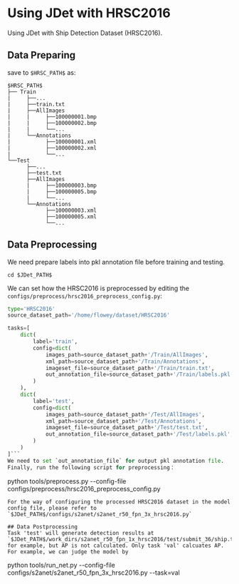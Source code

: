 # Using JDet with HRSC2016
Using JDet with Ship Detection Dataset (HRSC2016).
## Data Preparing
save to `$HRSC_PATH$` as:
```
$HRSC_PATH$
├── Train
|     ├──...
|     ├──train.txt
|     ├──AllImages
|     |     ├──100000001.bmp
|     |     ├──100000002.bmp
|     |     └──...
|     └──Annotations
|           ├──100000001.xml
|           ├──100000002.xml
|           └──...
└──Test
      ├──...
      ├──test.txt
      ├──AllImages
      |     ├──100000003.bmp
      |     ├──100000005.bmp
      |     └──...
      └──Annotations
            ├──100000003.xml
            ├──100000005.xml
            └──...
```
## Data Preprocessing
We need prepare labels into pkl annotation file before training and testing.
```
cd $JDet_PATH$
```
We can set how the HRSC2016 is preprocessed by editing the `configs/preprocess/hrsc2016_preprocess_config.py`:
```python
type='HRSC2016'
source_dataset_path='/home/flowey/dataset/HRSC2016'

tasks=[
    dict(
        label='train',
        config=dict(
            images_path=source_dataset_path+'/Train/AllImages',
            xml_path=source_dataset_path+'/Train/Annotations',
            imageset_file=source_dataset_path+'/Train/train.txt',
            out_annotation_file=source_dataset_path+'/Train/labels.pkl',
        )
    ),
    dict(
        label='test',
        config=dict(
            images_path=source_dataset_path+'/Test/AllImages',
            xml_path=source_dataset_path+'/Test/Annotations',
            imageset_file=source_dataset_path+'/Test/test.txt',
            out_annotation_file=source_dataset_path+'/Test/labels.pkl',
        )
    )
]```
We need to set `out_annotation_file` for output pkl annotation file.
Finally, run the following script for preprocessing：
```
python tools/preprocess.py --config-file configs/preprocess/hrsc2016_preprocess_config.py
```
For the way of configuring the processed HRSC2016 dataset in the model config file, please refer to `$JDet_PATH$/configs/s2anet/s2anet_r50_fpn_3x_hrsc2016.py`

## Data Postprocessing
Task 'test' will generate detection results at `$JDet_PATH$/work_dirs/s2anet_r50_fpn_1x_hrsc2016/test/submit_36/ship.txt` for example, but AP is not calculated. Only task 'val' calcuates AP. For example, we can judge the model by
```
python tools/run_net.py --config-file configs/s2anet/s2anet_r50_fpn_3x_hrsc2016.py --task=val
``` 
